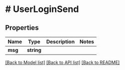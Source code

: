 # # UserLoginSend

## Properties

Name | Type | Description | Notes
------------ | ------------- | ------------- | -------------
**msg** | **string** |  | 

[[Back to Model list]](../../README.md#documentation-for-models) [[Back to API list]](../../README.md#documentation-for-api-endpoints) [[Back to README]](../../README.md)


